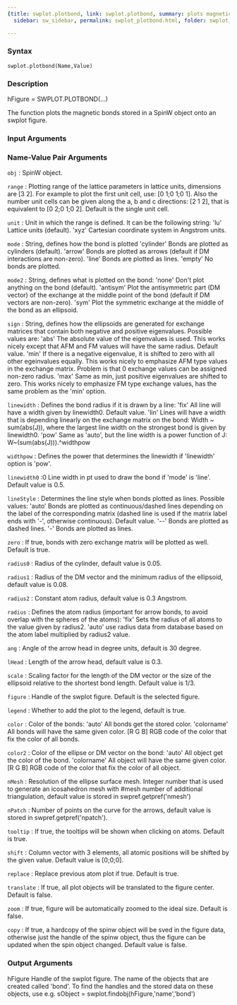 ```yaml
---
{title: swplot.plotbond, link: swplot.plotbond, summary: plots magnetic bonds, keywords: sample,
  sidebar: sw_sidebar, permalink: swplot_plotbond.html, folder: swplot, mathjax: 'true'}

---
```


### Syntax

`swplot.plotbond(Name,Value)`

### Description

hFigure = SWPLOT.PLOTBOND(...)
 
The function plots the magnetic bonds stored in a SpinW object onto an
swplot figure.
 

### Input Arguments

### Name-Value Pair Arguments

`obj`
: SpinW object.

`range`
: Plotting range of the lattice parameters in lattice units,
  dimensions are [3 2]. For example to plot the first unit cell,
  use: [0 1;0 1;0 1]. Also the number unit cells can be given
  along the a, b and c directions: [2 1 2], that is equivalent to
  [0 2;0 1;0 2]. Default is the single unit cell.

`unit`
: Unit in which the range is defined. It can be the following
  string:
      'lu'        Lattice units (default).
      'xyz'       Cartesian coordinate system in Angstrom units.

`mode`
: String, defines how the bond is plotted
      'cylinder'  Bonds are plotted as cylinders (default).
      'arrow'     Bonds are plotted as arrows (default if DM
                  interactions are non-zero).
      'line'      Bonds are plotted as lines.
      'empty'     No bonds are plotted.

`mode2`
: String, defines what is plotted on the bond:
      'none'      Don't plot anything on the bond (default).
      'antisym'   Plot the antisymmetric part (DM vector) of the 
                  exchange at the middle point of the bond
                  (default if DM vectors are non-zero).
      'sym'       Plot the symmetric exchange at the middle
                  of the bond as an ellipsoid.

`sign`
: String, defines how the ellipsoids are generated for exchange
  matrices that contain both negative and positive eigenvalues.
  Possible values are:
      'abs'       The absolute value of the eigenvalues is used.
                  This works nicely except that AFM and FM values
                  will have the same radius. Default value.
      'min'       If there is a negative eigenvalue, it is
                  shifted to zero with all other egeinvalues
                  equally. This works nicely to emphasize AFM
                  type values in the exchange matrix. Problem is
                  that 0 exchange values can be assigned non-zero
                  radius.
      'max'       Same as min, just positive eigenvalues are
                  shifted to zero. This works nicely to emphasize
                  FM type exchange values, has the same problem
                  as the 'min' option.

`linewidth`
: Defines the bond radius if it is drawn by a line:
      'fix'       All line will have a width given by linewidth0.
                  Default value.
      'lin'       Lines will have a width that is depending 
                  linearly on the exchange matrix on the bond:
                          Width ~ sum(abs(J)), 
                  where the largest line width on
                  the strongest bond is given by linewidth0.
      'pow'       Same as 'auto', but the line width is a
                  power function of J: W~(sum(abs(J))).^widthpow

`widthpow`
: Defines the power that determines the linewidth if 'linewidth'
  option is 'pow'.

`linewidth0`
:0 Line width in pt used to draw the bond if 'mode' is 'line'. 
  Default value is 0.5.

`lineStyle`
: Determines the line style when bonds plotted as lines. Possible
  values:
      'auto'      Bonds are plotted as continuous/dashed lines
                  depending on the label of the corresponding
                  matrix (dashed line is used if the matrix
                  label ends with '-', otherwise continuous).
                  Default value.
      '--'        Bonds are plotted as dashed lines.
      '-'         Bonds are plotted as lines.

`zero`
: If true, bonds with zero exchange matrix will be plotted as
  well. Default is true.

`radius0`
: Radius of the cylinder, default value is 0.05.

`radius1`
: Radius of the DM vector and the minimum radius of the 
  ellipsoid, default value is 0.08.

`radius2`
: Constant atom radius, default value is 0.3 Angstrom.

`radius`
: Defines the atom radius (important for arrow bonds, to avoid
  overlap with the spheres of the atoms):
      'fix'       Sets the radius of all atoms to the value
                  given by radius2.
      'auto'      use radius data from database based on the atom
                  label multiplied by radius2 value.

`ang`
: Angle of the arrow head in degree units, default is 30 degree.

`lHead`
: Length of the arrow head, default value is 0.3.

`scale`
: Scaling factor for the length of the DM vector or the size of
  the ellipsoid relative to the shortest bond length. Default 
  value is 1/3.

`figure`
: Handle of the swplot figure. Default is the selected figure.

`legend`
: Whether to add the plot to the legend, default is true.

`color`
: Color of the bonds:
      'auto'      All bonds get the stored color.
      'colorname' All bonds will have the same given color.
      [R G B]     RGB code of the color that fix the color of all
                  bonds.

`color2`
: Color of the ellipse or DM vector on the bond:
      'auto'      All object get the color of the bond.
      'colorname' All object will have the same given color.
      [R G B]     RGB code of the color that fix the color of all
                  object.

`nMesh`
: Resolution of the ellipse surface mesh. Integer number that is
  used to generate an icosahedron mesh with #mesh number of
  additional triangulation, default value is stored in
  swpref.getpref('nmesh')

`nPatch`
: Number of points on the curve for the arrows, default
  value is stored in swpref.getpref('npatch').

`tooltip`
: If true, the tooltips will be shown when clicking on atoms.
  Default is true.

`shift`
: Column vector with 3 elements, all atomic positions will be
  shifted by the given value. Default value is [0;0;0].

`replace`
: Replace previous atom plot if true. Default is true.

`translate`
: If true, all plot objects will be translated to the figure
  center. Default is false.

`zoom`
: If true, figure will be automatically zoomed to the ideal size.
  Default is false.

`copy`
: If true, a hardcopy of the spinw object will be sved in the
  figure data, otherwise just the handle of the spinw object, 
  thus the figure can be updated when the spin object changed.
  Default value is false. 

### Output Arguments

hFigure           Handle of the swplot figure.
The name of the objects that are created called 'bond'. To find the
handles and the stored data on these objects, use e.g.
  sObject = swplot.findobj(hFigure,'name','bond')

